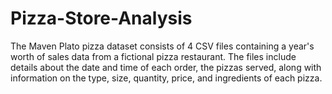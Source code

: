 # Pizza-Store-Analysis
The Maven Plato pizza dataset consists of 4 CSV files containing a year's worth of sales data from a fictional pizza restaurant. The files include details about the date and time of each order, the pizzas served, along with information on the type, size, quantity, price, and ingredients of each pizza.
